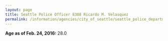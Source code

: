 ```yaml
---
layout: page
title: Seattle Police Officer 8308 Ricardo M. Velasquez
permalink: /information/agencies/city_of_seattle/seattle_police_department/copbook/8308/
---
```


**Age as of Feb. 24, 2016:** 28.0
